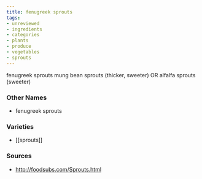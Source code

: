 ```yaml
---
title: fenugreek sprouts
tags:
- unreviewed
- ingredients
- categories
- plants
- produce
- vegetables
- sprouts
---
```

fenugreek sprouts mung bean sprouts (thicker, sweeter) OR alfalfa sprouts (sweeter)

### Other Names

* fenugreek sprouts

### Varieties

* [[sprouts]]

### Sources
* http://foodsubs.com/Sprouts.html
